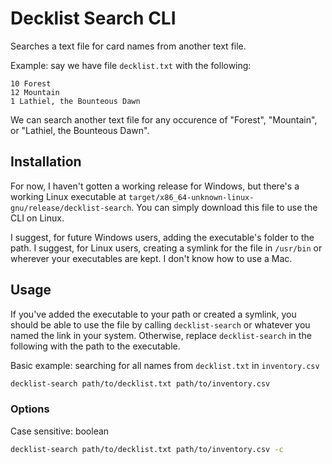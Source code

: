 # Decklist Search CLI
Searches a text file for card names from another text file.

Example: say we have file `decklist.txt` with the following:
```
10 Forest
12 Mountain
1 Lathiel, the Bounteous Dawn
```

We can search another text file for any occurence of "Forest", "Mountain", or "Lathiel, the Bounteous Dawn".

## Installation
For now, I haven't gotten a working release for Windows, but there's a working Linux executable at `target/x86_64-unknown-linux-gnu/release/decklist-search`. You can simply download this file to use the CLI on Linux.

I suggest, for future Windows users, adding the executable's folder to the path. I suggest, for Linux users, creating a symlink for the file in `/usr/bin` or wherever your executables are kept. I don't know how to use a Mac.

## Usage
If you've added the executable to your path or created a symlink, you should be able to use the file by calling `decklist-search` or whatever you named the link in your system. Otherwise, replace `decklist-search` in the following with the path to the executable.

Basic example: searching for all names from `decklist.txt` in `inventory.csv`
```bash
decklist-search path/to/decklist.txt path/to/inventory.csv 
```

### Options
Case sensitive: boolean

```bash
decklist-search path/to/decklist.txt path/to/inventory.csv -c
```
